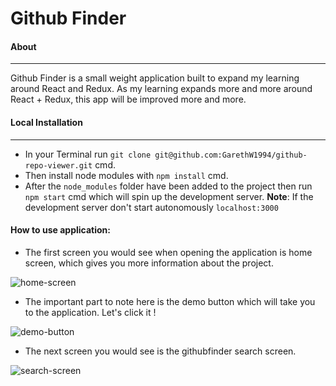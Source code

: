# Github Finder 
   
 #### About
 <hr/>

  Github Finder is a small weight application built to expand my learning around React and Redux. As my learning expands more and more around React + Redux, this app will be improved more and more.
 
 #### Local Installation
 
 <hr/>

- In your Terminal run `git clone git@github.com:GarethW1994/github-repo-viewer.git` cmd.
- Then install node modules with `npm install` cmd.
- After the `node_modules` folder have been added to the project then run `npm start` cmd which will spin up the development server.
  **Note**: If the development server don't start autonomously  `localhost:3000`

#### How to use application:

- The first screen you would see when opening the application is home screen, which gives you more information about the project. 

![home-screen](https://user-images.githubusercontent.com/22448019/43824179-9515639e-9af1-11e8-829b-fe202b4d60fa.png)

- The important part to note here is the demo button which will take you to the application. Let's click it !

![demo-button](https://user-images.githubusercontent.com/22448019/43824225-b286c3f0-9af1-11e8-941b-9247251b5d12.png)

- The next screen you would see is the githubfinder search screen.

![search-screen](https://user-images.githubusercontent.com/22448019/43824667-f05ac1d0-9af2-11e8-84d2-8bef4bc2f497.png)